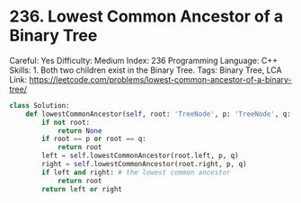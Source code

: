 # 236. Lowest Common Ancestor of a Binary Tree

Careful: Yes
Difficulty: Medium
Index: 236
Programming Language: C++
Skills: 1. Both two children exist in the Binary Tree.
Tags: Binary Tree, LCA
Link: https://leetcode.com/problems/lowest-common-ancestor-of-a-binary-tree/

```python
class Solution:
    def lowestCommonAncestor(self, root: 'TreeNode', p: 'TreeNode', q: 'TreeNode') -> 'TreeNode':
        if not root:
            return None
        if root == p or root == q:
            return root
        left = self.lowestCommonAncestor(root.left, p, q)
        right = self.lowestCommonAncestor(root.right, p, q)
        if left and right: # the lowest common ancestor
            return root
        return left or right
```